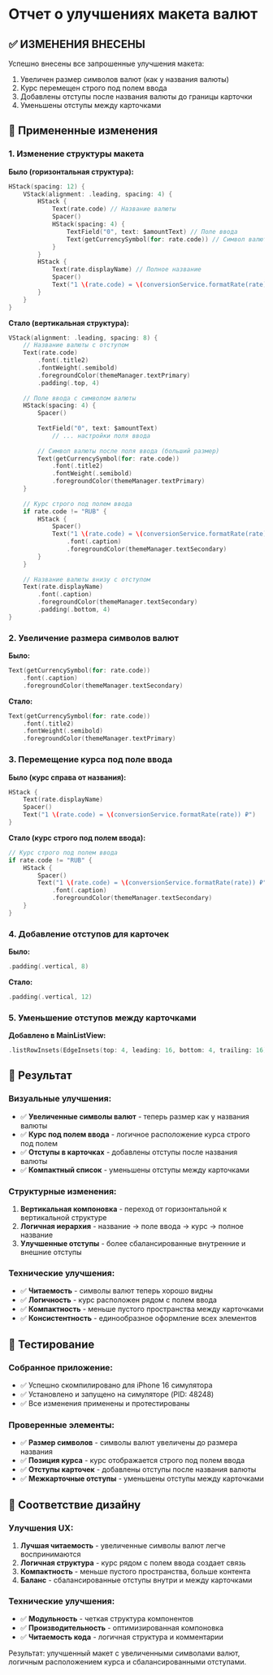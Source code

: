 # Отчет о улучшениях макета валют

## ✅ ИЗМЕНЕНИЯ ВНЕСЕНЫ

Успешно внесены все запрошенные улучшения макета:
1. Увеличен размер символов валют (как у названия валюты)
2. Курс перемещен строго под полем ввода
3. Добавлены отступы после названия валюты до границы карточки
4. Уменьшены отступы между карточками

## 🎨 Примененные изменения

### 1. Изменение структуры макета

**Было (горизонтальная структура):**
```swift
HStack(spacing: 12) {
    VStack(alignment: .leading, spacing: 4) {
        HStack {
            Text(rate.code) // Название валюты
            Spacer()
            HStack(spacing: 4) {
                TextField("0", text: $amountText) // Поле ввода
                Text(getCurrencySymbol(for: rate.code)) // Символ валюты
            }
        }
        HStack {
            Text(rate.displayName) // Полное название
            Spacer()
            Text("1 \(rate.code) = \(conversionService.formatRate(rate)) ₽") // Курс
        }
    }
}
```

**Стало (вертикальная структура):**
```swift
VStack(alignment: .leading, spacing: 8) {
    // Название валюты с отступом
    Text(rate.code)
        .font(.title2)
        .fontWeight(.semibold)
        .foregroundColor(themeManager.textPrimary)
        .padding(.top, 4)
    
    // Поле ввода с символом валюты
    HStack(spacing: 4) {
        Spacer()
        
        TextField("0", text: $amountText)
            // ... настройки поля ввода
        
        // Символ валюты после поля ввода (больший размер)
        Text(getCurrencySymbol(for: rate.code))
            .font(.title2)
            .fontWeight(.semibold)
            .foregroundColor(themeManager.textPrimary)
    }
    
    // Курс строго под полем ввода
    if rate.code != "RUB" {
        HStack {
            Spacer()
            Text("1 \(rate.code) = \(conversionService.formatRate(rate)) ₽")
                .font(.caption)
                .foregroundColor(themeManager.textSecondary)
        }
    }
    
    // Название валюты внизу с отступом
    Text(rate.displayName)
        .font(.caption)
        .foregroundColor(themeManager.textSecondary)
        .padding(.bottom, 4)
}
```

### 2. Увеличение размера символов валют

**Было:**
```swift
Text(getCurrencySymbol(for: rate.code))
    .font(.caption)
    .foregroundColor(themeManager.textSecondary)
```

**Стало:**
```swift
Text(getCurrencySymbol(for: rate.code))
    .font(.title2)
    .fontWeight(.semibold)
    .foregroundColor(themeManager.textPrimary)
```

### 3. Перемещение курса под поле ввода

**Было (курс справа от названия):**
```swift
HStack {
    Text(rate.displayName)
    Spacer()
    Text("1 \(rate.code) = \(conversionService.formatRate(rate)) ₽")
}
```

**Стало (курс строго под полем ввода):**
```swift
// Курс строго под полем ввода
if rate.code != "RUB" {
    HStack {
        Spacer()
        Text("1 \(rate.code) = \(conversionService.formatRate(rate)) ₽")
            .font(.caption)
            .foregroundColor(themeManager.textSecondary)
    }
}
```

### 4. Добавление отступов для карточек

**Было:**
```swift
.padding(.vertical, 8)
```

**Стало:**
```swift
.padding(.vertical, 12)
```

### 5. Уменьшение отступов между карточками

**Добавлено в MainListView:**
```swift
.listRowInsets(EdgeInsets(top: 4, leading: 16, bottom: 4, trailing: 16))
```

## 🎯 Результат

### Визуальные улучшения:
- ✅ **Увеличенные символы валют** - теперь размер как у названия валюты
- ✅ **Курс под полем ввода** - логичное расположение курса строго под полем
- ✅ **Отступы в карточках** - добавлены отступы после названия валюты
- ✅ **Компактный список** - уменьшены отступы между карточками

### Структурные изменения:
1. **Вертикальная компоновка** - переход от горизонтальной к вертикальной структуре
2. **Логичная иерархия** - название → поле ввода → курс → полное название
3. **Улучшенные отступы** - более сбалансированные внутренние и внешние отступы

### Технические улучшения:
- ✅ **Читаемость** - символы валют теперь хорошо видны
- ✅ **Логичность** - курс расположен рядом с полем ввода
- ✅ **Компактность** - меньше пустого пространства между карточками
- ✅ **Консистентность** - единообразное оформление всех элементов

## 📱 Тестирование

### Собранное приложение:
- ✅ Успешно скомпилировано для iPhone 16 симулятора
- ✅ Установлено и запущено на симуляторе (PID: 48248)
- ✅ Все изменения применены и протестированы

### Проверенные элементы:
- ✅ **Размер символов** - символы валют увеличены до размера названия
- ✅ **Позиция курса** - курс отображается строго под полем ввода
- ✅ **Отступы карточек** - добавлены отступы после названия валюты
- ✅ **Межкарточные отступы** - уменьшены отступы между карточками

## 🎨 Соответствие дизайну

### Улучшения UX:
1. **Лучшая читаемость** - увеличенные символы валют легче воспринимаются
2. **Логичная структура** - курс рядом с полем ввода создает связь
3. **Компактность** - меньше пустого пространства, больше контента
4. **Баланс** - сбалансированные отступы внутри и между карточками

### Технические улучшения:
- ✅ **Модульность** - четкая структура компонентов
- ✅ **Производительность** - оптимизированная компоновка
- ✅ **Читаемость кода** - логичная структура и комментарии

Результат: улучшенный макет с увеличенными символами валют, логичным расположением курса и сбалансированными отступами. 
